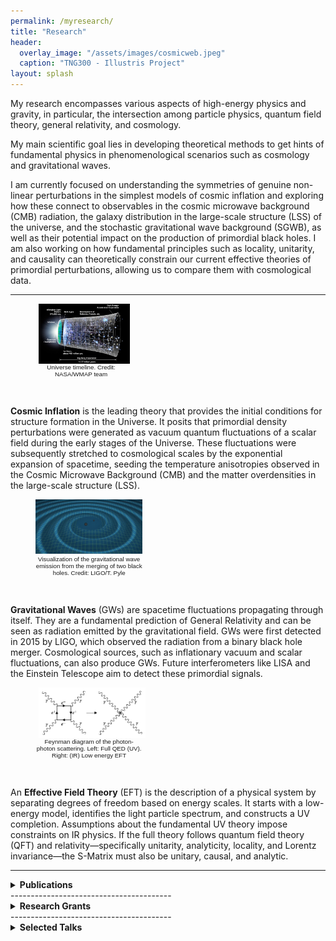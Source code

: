 ```yaml
---
permalink: /myresearch/
title: "Research"
header:
  overlay_image: "/assets/images/cosmicweb.jpeg"
  caption: "TNG300 - Illustris Project"
layout: splash
---
```


My research encompasses various aspects of high-energy physics and gravity, in particular, the intersection among particle physics, quantum field theory, general relativity, and cosmology. 

My main scientific goal lies in developing theoretical methods to get hints of fundamental physics in phenomenological scenarios such as cosmology and gravitational waves. 

I am currently focused on understanding the symmetries of genuine non-linear perturbations in the simplest models of cosmic inflation and exploring how these connect to observables in the cosmic microwave background (CMB) radiation, the galaxy distribution in the large-scale structure (LSS) of the universe, and the stochastic gravitational wave background (SGWB), as well as their potential impact on the production of primordial black holes. I am also working on how fundamental principles such as locality, unitarity, and causality can theoretically constrain our current effective theories of primordial perturbations, allowing us to compare them with cosmological data. 

----------------------------------------

<figure style="width: 29%" class="align-right">
  <img src="/assets/images/content/timeline.jpg" alt="" align="left" hspace="5">
<figcaption style="text-align: center; width: 100%; font-family: sans-serif; font-size: .7em; font-weight: lighter;">Universe timeline. Credit: NASA/WMAP team</figcaption>
</figure>
&nbsp;

**Cosmic Inflation** is the leading theory that provides the initial conditions for structure formation in the Universe. It posits that primordial density perturbations were generated as vacuum quantum fluctuations of a scalar field during the early stages of the Universe. These fluctuations were subsequently stretched to cosmological scales by the exponential expansion of spacetime, seeding the temperature anisotropies observed in the Cosmic Microwave Background (CMB) and the matter overdensities in the large-scale structure (LSS).
&nbsp;




<figure style="width: 34%; " class="align-left">
  <img src="/assets/images/content/gravitywave.gif" alt="">
<figcaption style="text-align: center; width: 100%; font-family: sans-serif; font-size: .7em; font-weight: lighter;">Visualization of the gravitational wave emission from the merging of two black holes. Credit: LIGO/T. Pyle</figcaption>
</figure> 
&nbsp;


**Gravitational Waves** (GWs) are spacetime fluctuations propagating through itself. They are a fundamental prediction of General Relativity and can be seen as radiation emitted by the gravitational field. GWs were first detected in 2015 by LIGO, which observed the radiation from a binary black hole merger. Cosmological sources, such as inflationary vacuum and scalar fluctuations, can also produce GWs. Future interferometers like LISA and the Einstein Telescope aim to detect these primordial signals.
&nbsp; 




<figure style="width: 34%" class="align-right">
  <img src="/assets/images/content/eft.png" alt="" align="left" hspace="5">
<figcaption style="text-align: center; width: 100%; font-family: sans-serif; font-size: .7em; font-weight: lighter;">Feynman diagram of the photon-photon scattering. Left: Full QED (UV). Right: (IR) Low energy EFT</figcaption>
</figure>
&nbsp;

An **Effective Field Theory** (EFT) is the description of a physical system by separating degrees of freedom based on energy scales. It starts with a low-energy model, identifies the light particle spectrum, and constructs a UV completion. Assumptions about the fundamental UV theory impose constraints on IR physics. If the full theory follows quantum field theory (QFT) and relativity—specifically unitarity, analyticity, locality, and Lorentz invariance—the S-Matrix must also be unitary, causal, and analytic.
<br clear="right">

----------------------------------------
<details>
  <summary><strong>Publications</strong></summary>
  
  <ol>
    <li>
      <strong>R. Bravo</strong> and G. A. Palma, <em>“Unifying attractor and non-attractor models of inflation under a single soft theorem"</em>, 
      <a href="https://doi.org/10.1103/PhysRevD.107.043524"><em>Phys. Rev. D</em> <strong>107</strong>, 043524 (2023)</a>
      [<a href="https://arxiv.org/abs/2009.03369">arXiv: 2009.03369</a>]
    </li>
    <li>
      <strong>R. Bravo</strong>, G. A. Palma and S. Riquelme M., <em>“A tip for landscape riders: multi-field Inflation
      can fulfill the swampland distance conjecture"</em>, 
      <a href="https://doi.org/10.1088/1475-7516/2020/02/004"><em>JCAP</em> <strong>2002</strong>, no. 02, 004 (2020)</a>
      [<a href="https://arxiv.org/abs/1906.05772">arXiv: 1906.05772</a>]
    </li>
    <li>
      <strong>R. Bravo</strong>, S. Mooij, G. A. Palma and B. Pradenas, <em>“Vanishing of local non-Gaussianity in
      canonical single field inflation"</em>, 
      <a href="https://doi.org/10.1088/1475-7516/2018/05/025"><em>JCAP</em> <strong>1805</strong>, 025 (2018)</a>
      [<a href="https://arxiv.org/abs/1711.05290">arXiv: 1711.05290</a>]
    </li>
    <li>
      <strong>R. Bravo</strong>, S. Mooij, G. A. Palma and B. Pradenas, <em>“A generalized non-Gaussian consistency relation for single field inflation"</em>, 
      <a href="https://doi.org/10.1088/1475-7516/2018/05/024"><em>JCAP</em> <strong>1805</strong>, 024 (2018)</a>
      [<a href="https://arxiv.org/abs/1711.02680">arXiv: 1711.02680</a>]
    </li>
    <li>
      <strong>R. Bravo</strong> and M. S. Plyushchay, <em>“Position-dependent mass, finite-gap systems, and supersymmetry"</em>, 
      <a href="http://journals.aps.org/prd/abstract/10.1103/PhysRevD.93.105023"><em>Phys. Rev. D</em> <strong>93</strong>, no. 10, 105023 (2016)</a>
      [<a href="https://arxiv.org/abs/1512.09220">arXiv: 1512.09220</a>]
    </li>
  </ol>
</details>
----------------------------------------

<details>
   <summary><strong>Research Grants</strong></summary>
  
  <div>
    <ol>
      <li>
        <em>"Testing the Primordial Signals of our Universe"</em>, FONDECYT Postdoc. Grant number: 3240730. <strong>PI</strong>: R. Bravo. (2024)
      </li>
      <li>
        <em>"Primordial Black Holes: A Window to the Primordial Universe Through Gravitational Waves"</em>, Swiss Federal Department of Economic Affairs, Education and Research. Grant number: 2021.0519. <strong>PI</strong>: R. Bravo. (2021–2023)
      </li>
    </ol>
  </div>
</details>
----------------------------------------

<details>
  <summary><strong>Selected Talks</strong></summary>
&nbsp;
  <table>
    <thead>
      <tr>
        <th><strong>Talk Title</strong></th>
        <th><strong>Event</strong></th>
        <th><strong>Institution</strong></th>
        <th><strong>Type</strong></th>
        <th><strong>Date and Location</strong></th>
      </tr>
    </thead>
    <tbody>
      <tr>
        <td><em>Unveiling the Primordial Signals of our Universe</em></td>
        <td><a href="https://fisica.usach.cl/es/nuevo-seminario-de-fisica-junto-al-dr-rafael-bravo-ex-alumno-usach">Physics Department Seminar</a></td>
        <td>Physics Department, Universidad de Santiago de Chile</td>
        <td>Seminar</td>
        <td>April 09, 2025, Santiago, Chile</td>
      </tr>
	<tr>
        <td><em>Testing the Primordial Signals of our Universe</em></td>
        <td><a href="https://www.instagram.com/p/DC1d8BOJMCF/?utm_source=ig_web_button_share_sheet">High Energy Physics Seminar</a></td>
        <td>Physics Institute, Universidad Católica de Chile</td>
        <td>Seminar</td>
        <td>November 27, 2024, Santiago, Chile</td>
      </tr>
      <tr>
        <td><em>A new soft theorem for single field inflation</em></td>
        <td><a href="https://laparteyeltodo.wordpress.com">The Part And The Whole: workshop on advanced topics on high-energy physics and gravitation</a></td>
        <td>-</td>
        <td>Workshop</td>
        <td>January 04–08, 2021 (online)</td>
      </tr>
      <tr>
        <td><em>A generalized non-Gaussian consistency relation for single field inflation</em></td>
        <td><a href="https://www.cosmologyfromhome.com">Cosmology from Home 2020</a></td>
        <td>-</td>
        <td>Conference</td>
        <td>August 24 – September 04, 2020 (online)</td>
      </tr>
      <tr>
        <td><em>Non-Gaussianities: from single field inflation to swampland conjectures</em></td>
        <td><a href="https://casimir.researchschool.nl/cosmology-seminar-rafael-bravo-universidad-de-chile-tba-4548.html">Cosmology Seminar</a></td>
        <td>Instituut Lorentz for Theoretical Physics, Universiteit Leiden</td>
        <td>Seminar</td>
        <td>November 13, 2019, Leiden, Netherlands</td>
      </tr>
      <tr>
        <td><em>Position-dependent mass, finite-gap systems and supersymmetry</em></td>
        <td><a href="http://benasque.org/2019qmis/cgi-bin/talks/allprint.pl">7th International Workshop on New Challenges in Quantum Mechanics: Integrability and Supersymmetry</a></td>
        <td>Centro de Ciencias de Benasque Pedro Pascual</td>
        <td>Conference</td>
        <td>September 01–07, 2019, Benasque, Spain</td>
      </tr>
      <tr>
        <td><em>Multi-field inflation overcomes the swampland distance conjecture</em></td>
        <td><a href="https://sites.google.com/view/inflation-geometry-2019/home?authuser=0">Inflation and Geometry</a></td>
        <td>Institut d'Astrophysique de Paris</td>
        <td>Conference</td>
        <td>June 11–13, 2019, Paris, France</td>
      </tr>
      <tr>
        <td><em>A generalized non-Gaussian consistency relation for single field inflation</em></td>
        <td><a href="https://www.ictp-saifr.org/south-american-workshop-on-cosmology-in-the-lsst-era/">South American Workshop on Cosmology in the LSST era</a></td>
        <td>ICTP-SAIFR</td>
        <td>Conference</td>
        <td>December 17–21, 2018, São Paulo, Brazil</td>
      </tr>
    </tbody>
  </table>
</details>

